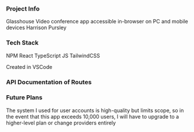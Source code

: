 ### Project Info
Glasshouse
Video conference app accessible in-browser on PC and mobile devices
Harrison Pursley

### Tech Stack
NPM
React
TypeScript
JS
TailwindCSS

Created in VSCode

### API Documentation of Routes


### Future Plans
The system I used for user accounts is high-quality but limits scope, so in the event that this app exceeds 10,000 users, I will have to upgrade to a higher-level plan or change providers entirely